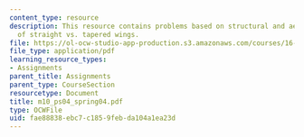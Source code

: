 ```yaml
---
content_type: resource
description: This resource contains problems based on structural and aerodynamic merits
  of straight vs. tapered wings.
file: https://ol-ocw-studio-app-production.s3.amazonaws.com/courses/16-01-unified-engineering-i-ii-iii-iv-fall-2005-spring-2006/fae88838ebc7c1859febda104a1ea23d_m10_ps04_spring04.pdf
file_type: application/pdf
learning_resource_types:
- Assignments
parent_title: Assignments
parent_type: CourseSection
resourcetype: Document
title: m10_ps04_spring04.pdf
type: OCWFile
uid: fae88838-ebc7-c185-9feb-da104a1ea23d
---
```

